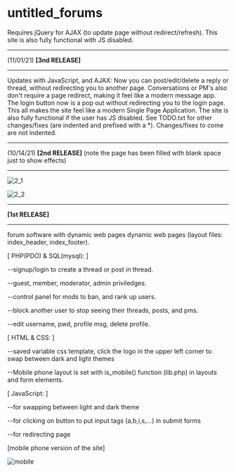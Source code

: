 # untitled_forums
Requires jQuery for AJAX (to update page without redirect/refresh). This site is also fully functional with JS disabled.
_______________________________________________________________________________________________
(11/01/21) __[3nd RELEASE]__
_______________________________________________________________________________________________
Updates with JavaScript, and AJAX: Now you can post/edit/delete a reply or thread, without redirecting you to another page. Conversations or PM's also don't require a page redirect, making it feel like a modern message app. The login button now is a pop out without redirecting you to the login page. This all makes the site feel like a modern Single Page Application. The site is also fully functional if the user has JS disabled. See TODO.txt for other changes/fixes (are indented and prefixed with a \*). Changes/fixes to come are not indented.
_______________________________________________________________________________________________
(10/14/21) __[2nd RELEASE]__ (note the page has been filled with blank space just to show effects)
_______________________________________________________________________________________________
![2_1](https://user-images.githubusercontent.com/73267302/133365684-c3b2924e-9767-4096-acaa-1b4efb716969.png)

![2_2](https://user-images.githubusercontent.com/73267302/133365707-e93ed468-87b3-42f6-9878-8135a2d93adf.png)

_______________________________________________________________________________________________
__[1st RELEASE]__
_______________________________________________________________________________________________

forum software with dynamic web pages
dynamic web pages (layout files: index_header, index_footer).

[ PHP(PDO) & SQL(mysql): ]

--signup/login to create a thread or post in thread.

--guest, member, moderator, admin priviledges.

--control panel for mods to ban, and rank up users.

--block another user to stop seeing their threads, posts, and pms.

--edit username, pwd, profile msg, delete profile.

[ HTML & CSS: ]

--saved variable css template, click the logo in the upper left corner to swap between dark and light themes

--Mobile phone layout is set with is_mobile() function (lib.php) in layouts and form elements.

[ JavaScript: ]

--for swapping between light and dark theme

--for clicking on button to put input tags (a,b,i,s,...) in submit forms

--for redirecting page

[mobile phone version of the site]

![mobile](https://user-images.githubusercontent.com/73267302/125153834-7270cf00-e124-11eb-857b-084b47a0c2b8.png)
